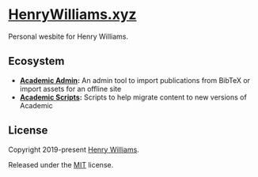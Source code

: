 # [HenryWilliams.xyz](https://henrywilliams.xyz/)

Personal wesbite for Henry Williams.

## Ecosystem

* **[Academic Admin](https://github.com/sourcethemes/academic-admin):** An admin tool to import publications from BibTeX or import assets for an offline site
* **[Academic Scripts](https://github.com/sourcethemes/academic-scripts):** Scripts to help migrate content to new versions of Academic

## License

Copyright 2019-present [Henry Williams](https://henrywilliams.xyz).

Released under the [MIT](https://github.com/sourcethemes/academic-kickstart/blob/master/LICENSE.md) license.
